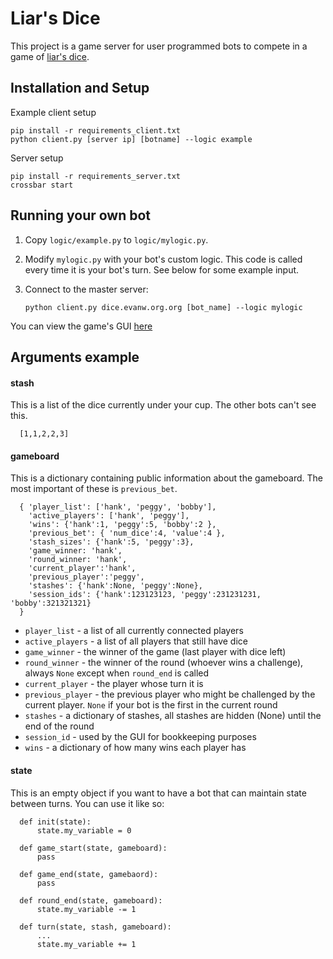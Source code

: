 # Liar's Dice

This project is a game server for user programmed bots to compete in a game of [liar's dice](https://en.wikipedia.org/wiki/Liar's_dice). 

## Installation and Setup
Example client setup

    pip install -r requirements_client.txt
    python client.py [server ip] [botname] --logic example

Server setup

    pip install -r requirements_server.txt
    crossbar start

## Running your own bot

1.  Copy `logic/example.py` to `logic/mylogic.py`.
2.  Modify `mylogic.py` with your bot's custom logic.  This code is called every time it is your bot's turn.  See below for some example input.
3.  Connect to the master server:

        python client.py dice.evanw.org.org [bot_name] --logic mylogic
    
You can view the game's GUI [here](http://dice.evanw.org)
      
## Arguments example
#### stash
This is a list of the dice currently under your cup.  The other bots can't see this.

      [1,1,2,2,3]

#### gameboard
This is a dictionary containing public information about the gameboard.  The most important of these is `previous_bet`.

      { 'player_list': ['hank', 'peggy', 'bobby'],
        'active_players': ['hank', 'peggy'], 
        'wins': {'hank':1, 'peggy':5, 'bobby':2 }, 
        'previous_bet': { 'num_dice':4, 'value':4 }, 
        'stash_sizes': {'hank':5, 'peggy':3}, 
        'game_winner: 'hank',
        'round_winner: 'hank',
        'current_player':'hank', 
        'previous_player':'peggy', 
        'stashes': {'hank':None, 'peggy':None},
        'session_ids': {'hank':123123123, 'peggy':231231231, 'bobby':321321321}
      } 
    
- `player_list` - a list of all currently connected players
- `active_players` - a list of all players that still have dice
- `game_winner` - the winner of the game (last player with dice left)
- `round_winner` - the winner of the round (whoever wins a challenge), always `None` except when `round_end` is called
- `current_player` - the player whose turn it is
- `previous_player` - the previous player who might be challenged by the current player. `None` if your bot is the first in the current round
- `stashes` - a dictionary of stashes, all stashes are hidden (None) until the end of the round
- `session_id` - used by the GUI for bookkeeping purposes
- `wins` - a dictionary of how many wins each player has

#### state
This is an empty object if you want to have a bot that can maintain state between turns.  You can use it like so:

      def init(state):
          state.my_variable = 0
          
      def game_start(state, gameboard):
          pass
          
      def game_end(state, gamebaord):
          pass
          
      def round_end(state, gameboard):
          state.my_variable -= 1
          
      def turn(state, stash, gameboard):
          ...
          state.my_variable += 1
